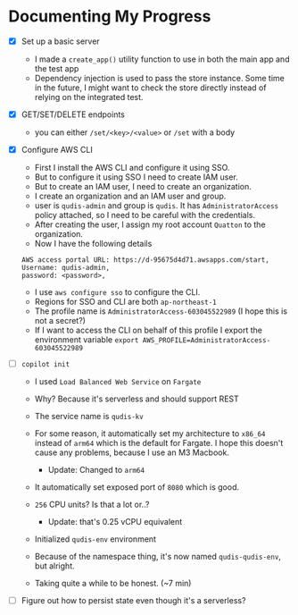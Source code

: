 # Documenting My Progress

- [x] Set up a basic server
  - I made a `create_app()` utility function to use in both the main app and the test app
  - Dependency injection is used to pass the store instance. Some time in the future, I might want to check the store directly instead of relying on the integrated test.
- [x] GET/SET/DELETE endpoints
  - you can either `/set/<key>/<value>` or `/set` with a body
- [x] Configure AWS CLI

  - First I install the AWS CLI and configure it using SSO.
  - But to configure it using SSO I need to create IAM user.
  - But to create an IAM user, I need to create an organization.
  - I create an organization and an IAM user and group.
  - user is `qudis-admin` and group is `qudis`. It has `AdministratorAccess` policy attached, so I need to be careful with the credentials.
  - After creating the user, I assign my root account `Quatton` to the organization.
  - Now I have the following details

  ```
  AWS access portal URL: https://d-95675d4d71.awsapps.com/start,
  Username: qudis-admin,
  password: <password>,
  ```

  - I use `aws configure sso` to configure the CLI.
  - Regions for SSO and CLI are both `ap-northeast-1`
  - The profile name is `AdministratorAccess-603045522989` (I hope this is not a secret?)
  - If I want to access the CLI on behalf of this profile I export the environment variable `export AWS_PROFILE=AdministratorAccess-603045522989`

- [ ] `copilot init`

  - I used `Load Balanced Web Service` on `Fargate`
  - Why? Because it's serverless and should support REST
  - The service name is `qudis-kv`
  - For some reason, it automatically set my architecture to `x86_64` instead of `arm64`
    which is the default for Fargate. I hope this doesn't cause any problems, because I use an M3 Macbook.
    - Update: Changed to `arm64`
  - It automatically set exposed port of `8080` which is good.
  - `256` CPU units? Is that a lot or..?
    - Update: that's 0.25 vCPU equivalent
  - Initialized `qudis-env` environment
  - Because of the namespace thing, it's now named `qudis-qudis-env`, but alright.

  - Taking quite a while to be honest. (~7 min)

- [ ] Figure out how to persist state even though it's a serverless?
